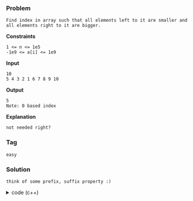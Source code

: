 ### Problem
```
Find index in array such that all elements left to it are smaller and all elements right to it are bigger.
```

**Constraints**
```
1 <= n <= 1e5
-1e9 <= a[i] <= 1e9
```

**Input**
```
10
5 4 3 2 1 6 7 8 9 10
```

**Output**
```
5 
Note: 0 based index
```

**Explanation**
```
not needed right?
```

### Tag
`easy`

### Solution
```
think of some prefix, suffix property :)
```

<details>
    <summary>code (c++)</summary>

```cpp
ll solve()
{
    ll n;
    cin >> n;

    ll a[n];
    for(ll i = 0; i < n; i++) {
        cin >> a[i];
    }

    ll pre_max[n], suf_min[n];

    pre_max[0] = a[0];
    for(ll i = 1; i < n; i++) {
        pre_max[i] = max(pre_max[i - 1], a[i]);
    }

    suf_min[n - 1] = a[n - 1];
    for(ll i = n - 2; i >= 0; i--) {
        suf_min[i] = min(suf_min[i + 1], a[i]);
    }

    for(ll i = 0; i < n; i++) {
        if(i == 0) {
            if(i + 1 < n and a[i] < suf_min[1]) {
                return i;
            }
        }
        else if(i == n - 1) {
            if(i - 1 >= 0 and a[i] > pre_max[i - 1]) {
                return i;
            }
        }
        else if(pre_max[i - 1] < a[i] and a[i] < suf_min[i + 1]) {
            return i;
        }
    }
    return -1;
}
```
</details>